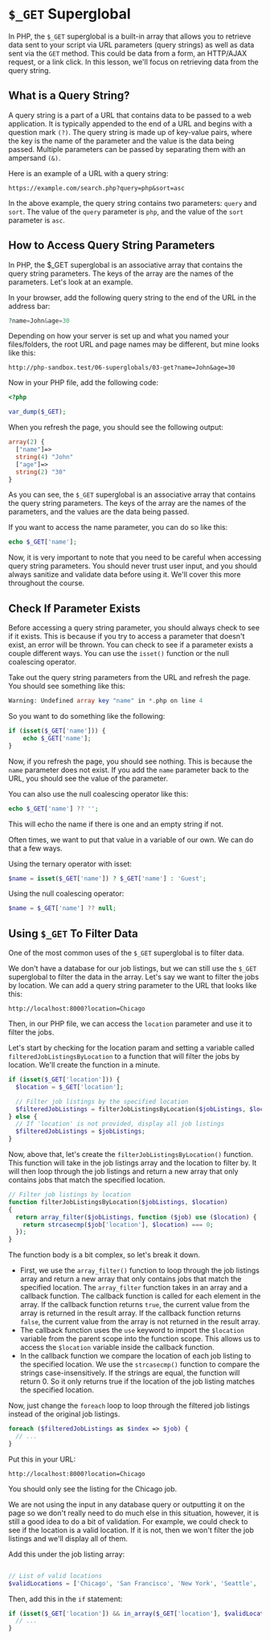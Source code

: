 # `$_GET` Superglobal

In PHP, the `$_GET` superglobal is a built-in array that allows you to retrieve data sent to your script via URL parameters (query strings) as well as data sent via the `GET` method. This could be data from a form, an HTTP/AJAX request, or a link click. In this lesson, we'll focus on retrieving data from the query string.

## What is a Query String?

A query string is a part of a URL that contains data to be passed to a web application. It is typically appended to the end of a URL and begins with a question mark `(?)`. The query string is made up of key-value pairs, where the key is the name of the parameter and the value is the data being passed. Multiple parameters can be passed by separating them with an ampersand `(&)`.

Here is an example of a URL with a query string:

```
https://example.com/search.php?query=php&sort=asc
```

In the above example, the query string contains two parameters: `query` and `sort`. The value of the `query` parameter is `php`, and the value of the `sort` parameter is `asc`.

## How to Access Query String Parameters

In PHP, the $\_GET superglobal is an associative array that contains the query string parameters. The keys of the array are the names of the parameters. Let's look at an example.

In your browser, add the following query string to the end of the URL in the address bar:

```php
?name=John&age=30
```

Depending on how your server is set up and what you named your files/folders, the root URL and page names may be different, but mine looks like this:

```
http://php-sandbox.test/06-superglobals/03-get?name=John&age=30
```

Now in your PHP file, add the following code:

```php
<?php

var_dump($_GET);
```

When you refresh the page, you should see the following output:

```php
array(2) {
  ["name"]=>
  string(4) "John"
  ["age"]=>
  string(2) "30"
}
```

As you can see, the `$_GET` superglobal is an associative array that contains the query string parameters. The keys of the array are the names of the parameters, and the values are the data being passed.

If you want to access the name parameter, you can do so like this:

```php
echo $_GET['name'];
```

Now, it is very important to note that you need to be careful when accessing query string parameters. You should never trust user input, and you should always sanitize and validate data before using it. We'll cover this more throughout the course.

## Check If Parameter Exists

Before accessing a query string parameter, you should always check to see if it exists. This is because if you try to access a parameter that doesn't exist, an error will be thrown. You can check to see if a parameter exists a couple different ways. You can use the `isset()` function or the null coalescing operator.

Take out the query string parameters from the URL and refresh the page. You should see something like this:

```php
Warning: Undefined array key "name" in *.php on line 4
```

So you want to do something like the following:

```php
if (isset($_GET['name'])) {
    echo $_GET['name'];
}
```

Now, if you refresh the page, you should see nothing. This is because the `name` parameter does not exist. If you add the `name` parameter back to the URL, you should see the value of the parameter.

You can also use the null coalescing operator like this:

```php
echo $_GET['name'] ?? '';
```

This will echo the name if there is one and an empty string if not.

Often times, we want to put that value in a variable of our own. We can do that a few ways.

Using the ternary operator with isset:

```php
$name = isset($_GET['name']) ? $_GET['name'] : 'Guest';
```

Using the null coalescing operator:

```php
$name = $_GET['name'] ?? null;
```


## Using `$_GET` To Filter Data

One of the most common uses of the `$_GET` superglobal is to filter data.

We don't have a database for our job listings, but we can still use the `$_GET` superglobal to filter the data in the array. Let's say we want to filter the jobs by location. We can add a query string parameter to the URL that looks like this:

```
http://localhost:8000?location=Chicago
```

Then, in our PHP file, we can access the `location` parameter and use it to filter the jobs.

Let's start by checking for the location param and setting a variable called `filteredJobListingsByLocation` to a function that will filter the jobs by location. We'll create the function in a minute.

```php
if (isset($_GET['location'])) {
  $location = $_GET['location'];

  // Filter job listings by the specified location
  $filteredJobListings = filterJobListingsByLocation($jobListings, $location);
} else {
  // If 'location' is not provided, display all job listings
  $filteredJobListings = $jobListings;
}
```

Now, above that, let's create the `filterJobListingsByLocation()` function. This function will take in the job listings array and the location to filter by. It will then loop through the job listings and return a new array that only contains jobs that match the specified location.

```php
// Filter job listings by location
function filterJobListingsByLocation($jobListings, $location)
{
  return array_filter($jobListings, function ($job) use ($location) {
    return strcasecmp($job['location'], $location) === 0;
  });
}
```

The function body is a bit complex, so let's break it down.

- First, we use the `array_filter()` function to loop through the job listings array and return a new array that only contains jobs that match the specified location. The `array_filter` function takes in an array and a callback function. The callback function is called for each element in the array. If the callback function returns `true`, the current value from the array is returned in the result array. If the callback function returns `false`, the current value from the array is not returned in the result array.
- The callback function uses the `use` keyword to import the `$location` variable from the parent scope into the function scope. This allows us to access the `$location` variable inside the callback function.
- In the callback function we compare the location of each job listing to the specified location. We use the `strcasecmp()` function to compare the strings case-insensitively. If the strings are equal, the function will return 0. So it only returns true if the location of the job listing matches the specified location.

Now, just change the `foreach` loop to loop through the filtered job listings instead of the original job listings.

```php
foreach ($filteredJobListings as $index => $job) {
  // ...
}
```

Put this in your URL:

```
http://localhost:8000?location=Chicago
```

You should only see the listing for the Chicago job.

We are not using the input in any database query or outputting it on the page so we don't really need to do much else in this situation, however, it is still a good idea to do a bit of validation. For example, we could check to see if the location is a valid location. If it is not, then we won't filter the job listings and we'll display all of them.

Add this under the job listing array:

```php

// List of valid locations
$validLocations = ['Chicago', 'San Francisco', 'New York', 'Seattle', 'Boston'];
```

Then, add this in the `if` statement:

```php
if (isset($_GET['location']) && in_array($_GET['location'], $validLocations)) {
  // ...
}
```
